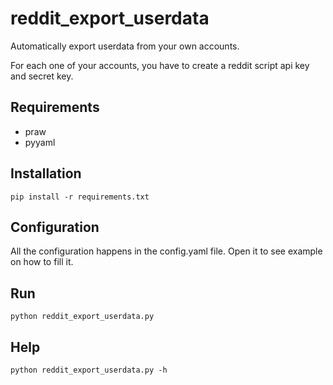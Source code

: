 # reddit_export_userdata

Automatically export userdata from your own accounts.

For each one of your accounts, you have to create a reddit script api key and secret key.

## Requirements

- praw
- pyyaml

## Installation

```
pip install -r requirements.txt
```

## Configuration

All the configuration happens in the config.yaml file. Open it to see example on how to fill it.

## Run

```
python reddit_export_userdata.py
```

## Help

```
python reddit_export_userdata.py -h
```
